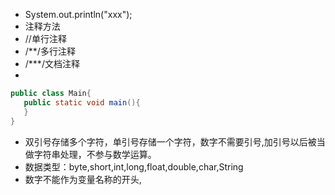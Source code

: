  - System.out.println("xxx");
 - 注释方法
 - //单行注释
 - /**/多行注释
 - /***/文档注释
 -
 ```java
public class Main{
	public static void main(){
	}
}
```
- 双引号存储多个字符，单引号存储一个字符，数字不需要引号,加引号以后被当做字符串处理，不参与数学运算。
- 数据类型：byte,short,int,long,float,double,char,String
- 数字不能作为变量名称的开头,

<!--stackedit_data:
eyJoaXN0b3J5IjpbLTc2MTg5MjA2OSwtMTY0MjU4Mjk3MywtMT
A0OTA5NzA2MiwtMTM2OTc0NzEwMSw4NzA3OTg5OSw3MjY5Mzcy
Nl19
-->